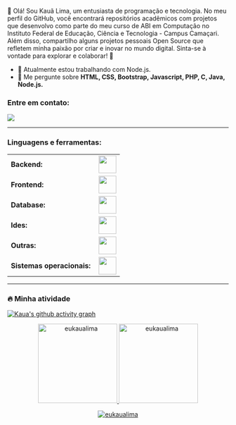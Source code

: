 <link rel="stylesheet" type='text/css' href="https://cdn.jsdelivr.net/gh/devicons/devicon@latest/devicon.min.css" />

👋 Olá! Sou Kauã Lima, um entusiasta de programação e tecnologia. No meu perfil do GitHub, você encontrará repositórios acadêmicos com projetos que desenvolvo como parte do meu curso de ABI em Computação no Instituto Federal de Educação, Ciência e Tecnologia - Campus Camaçari. Além disso, compartilho alguns projetos pessoais Open Source que refletem minha paixão por criar e inovar no mundo digital. Sinta-se à vontade para explorar e colaborar! 🚀

  - 🔭 Atualmente estou trabalhando com Node.js.
  - 💬 Me pergunte sobre **HTML, CSS, Bootstrap, Javascript, PHP, C, Java, Node.js.**

<h3 align="left">Entre em contato:</h3>
<p align="left">
<a href="https://www.instagram.com/lkauab/"><img src="https://img.shields.io/badge/Instagram-E4405F?style=for-the-badge&logo=instagram&logoColor=white"></a>

------
<h3 align="left">Linguagens e ferramentas:</h3>
<table>
    <tr>
        <td style="font-weight: bold; padding-right: 10px; vertical-align: center; border: none;">Backend:</td>
        <td><img height="40" src="https://skillicons.dev/icons?i=php,java,c,nodejs,js"/></td>
    </tr>
    <tr>
        <td style="font-weight: bold; padding-right: 10px; vertical-align: center;">Frontend:</td>
        <td><img height="40" src="https://skillicons.dev/icons?i=bootstrap,html,css,js,figma,md"/></td>
    </tr>
    <tr>
        <td style="font-weight: bold; padding-right: 10px; vertical-align: center; border: none;">Database:</td>
        <td><img height="40" src="https://skillicons.dev/icons?i=mysql,sqlite"/></td>
    </tr>
    <tr>
        <td style="font-weight: bold; padding-right: 10px; vertical-align: center; border: none;">Ides:</td>
        <td><img height="40" src="https://skillicons.dev/icons?i=vscode,sublime"/></td>
    </tr>
    <tr>
        <td style="font-weight: bold; padding-right: 10px; vertical-align: center; border: none;">Outras:</td>
        <td><img height="40" src="https://skillicons.dev/icons?i=discordjs"/></td>
    </tr>
    <tr>
        <td style="font-weight: bold; padding-right: 10px; vertical-align: center; border: none;">Sistemas operacionais:</td>
        <td><img height="40" src="https://skillicons.dev/icons?i=windows,ubuntu,linux"/></td>
    </tr>
</table>

------
<h3 align="left">🔥 Minha atividade</h3>

[![Kaua's github activity graph](https://github-readme-activity-graph.vercel.app/graph?username=eukaualima&bg_color=100f0f&color=4c5e9e&line=4c569e&point=403e41&area=true&hide_border=true)](https://github.com/ashutosh00710/github-readme-activity-graph)

<div align="center">
  <a href="https://github.com/eukaualima">
    <img height="180em" src="https://github-readme-stats.vercel.app/api/top-langs?username=eukaualima&show_icons=true&locale=en&layout=compact&theme=tokyonight" alt="eukaualima"/>
    <img height="180em" src="https://github-readme-stats.vercel.app/api?username=eukaualima&show_icons=true&locale=en&layout=compact&theme=tokyonight" alt="eukaualima"/>
  </a>
</div>
<p align="center">
  <a href="https://github.com/eukaualima">
    <img src="https://github-readme-streak-stats.herokuapp.com/?user=eukaualima&&theme=tokyonight" alt="eukaualima" />
  </a>
</p>
